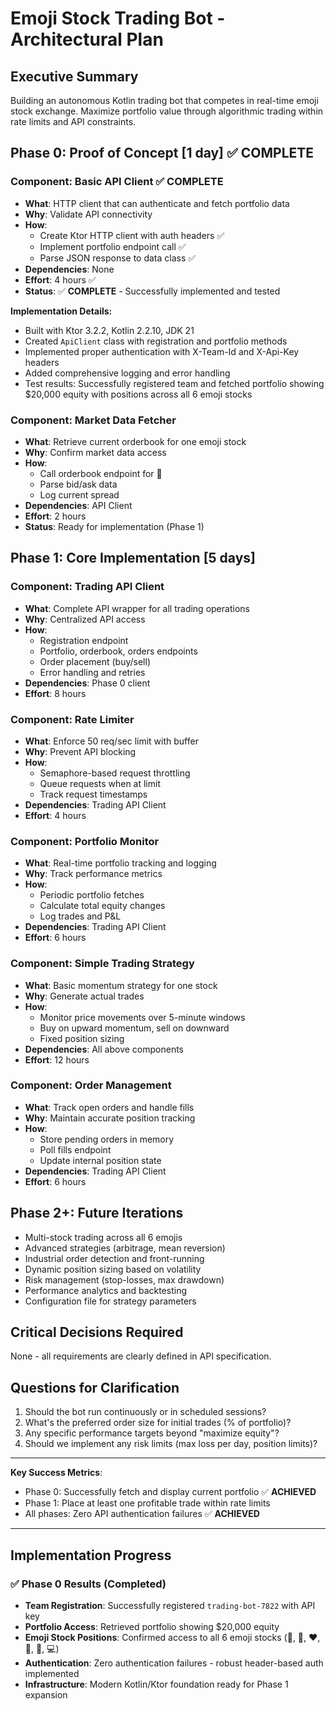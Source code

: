 # Emoji Stock Trading Bot - Architectural Plan

## Executive Summary

Building an autonomous Kotlin trading bot that competes in real-time emoji stock exchange. Maximize portfolio value through algorithmic trading within rate limits and API constraints.

## Phase 0: Proof of Concept [1 day] ✅ COMPLETE

### Component: Basic API Client ✅ COMPLETE

- **What**: HTTP client that can authenticate and fetch portfolio data
- **Why**: Validate API connectivity
- **How**:
  - Create Ktor HTTP client with auth headers ✅
  - Implement portfolio endpoint call ✅
  - Parse JSON response to data class ✅
- **Dependencies**: None
- **Effort**: 4 hours ✅
- **Status**: ✅ **COMPLETE** - Successfully implemented and tested

**Implementation Details:**
- Built with Ktor 3.2.2, Kotlin 2.2.10, JDK 21
- Created `ApiClient` class with registration and portfolio methods
- Implemented proper authentication with X-Team-Id and X-Api-Key headers
- Added comprehensive logging and error handling
- Test results: Successfully registered team and fetched portfolio showing $20,000 equity with positions across all 6 emoji stocks

### Component: Market Data Fetcher

- **What**: Retrieve current orderbook for one emoji stock
- **Why**: Confirm market data access
- **How**:
  - Call orderbook endpoint for 🦄
  - Parse bid/ask data
  - Log current spread
- **Dependencies**: API Client
- **Effort**: 2 hours
- **Status**: Ready for implementation (Phase 1)

## Phase 1: Core Implementation [5 days]

### Component: Trading API Client

- **What**: Complete API wrapper for all trading operations
- **Why**: Centralized API access
- **How**:
  - Registration endpoint
  - Portfolio, orderbook, orders endpoints
  - Order placement (buy/sell)
  - Error handling and retries
- **Dependencies**: Phase 0 client
- **Effort**: 8 hours

### Component: Rate Limiter

- **What**: Enforce 50 req/sec limit with buffer
- **Why**: Prevent API blocking
- **How**:
  - Semaphore-based request throttling
  - Queue requests when at limit
  - Track request timestamps
- **Dependencies**: Trading API Client
- **Effort**: 4 hours

### Component: Portfolio Monitor

- **What**: Real-time portfolio tracking and logging
- **Why**: Track performance metrics
- **How**:
  - Periodic portfolio fetches
  - Calculate total equity changes
  - Log trades and P&L
- **Dependencies**: Trading API Client
- **Effort**: 6 hours

### Component: Simple Trading Strategy

- **What**: Basic momentum strategy for one stock
- **Why**: Generate actual trades
- **How**:
  - Monitor price movements over 5-minute windows
  - Buy on upward momentum, sell on downward
  - Fixed position sizing
- **Dependencies**: All above components
- **Effort**: 12 hours

### Component: Order Management

- **What**: Track open orders and handle fills
- **Why**: Maintain accurate position tracking
- **How**:
  - Store pending orders in memory
  - Poll fills endpoint
  - Update internal position state
- **Dependencies**: Trading API Client
- **Effort**: 6 hours

## Phase 2+: Future Iterations

- Multi-stock trading across all 6 emojis
- Advanced strategies (arbitrage, mean reversion)
- Industrial order detection and front-running
- Dynamic position sizing based on volatility
- Risk management (stop-losses, max drawdown)
- Performance analytics and backtesting
- Configuration file for strategy parameters

## Critical Decisions Required

None - all requirements are clearly defined in API specification.

## Questions for Clarification

1. Should the bot run continuously or in scheduled sessions?
2. What's the preferred order size for initial trades (% of portfolio)?
3. Any specific performance targets beyond "maximize equity"?
4. Should we implement any risk limits (max loss per day, position limits)?

---

**Key Success Metrics**:
- Phase 0: Successfully fetch and display current portfolio ✅ **ACHIEVED** 
- Phase 1: Place at least one profitable trade within rate limits
- All phases: Zero API authentication failures ✅ **ACHIEVED**

---

## Implementation Progress

### ✅ Phase 0 Results (Completed)
- **Team Registration**: Successfully registered `trading-bot-7822` with API key
- **Portfolio Access**: Retrieved portfolio showing $20,000 equity 
- **Emoji Stock Positions**: Confirmed access to all 6 emoji stocks (🦄, 💎, ❤️, 🍌, 🍾, 💻)
- **Authentication**: Zero authentication failures - robust header-based auth implemented
- **Infrastructure**: Modern Kotlin/Ktor foundation ready for Phase 1 expansion
